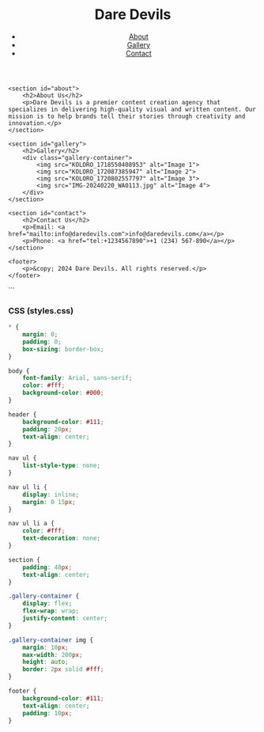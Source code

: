 <!DOCTYPE html>
<html lang="en">
<head>
    <meta charset="UTF-8">
    <meta name="viewport" content="width=device-width, initial-scale=1.0">
    <title>Dare Devils | Content Creation Agency</title>
    <link rel="stylesheet" href="styles.css">
</head>
<body>
    <header>
        <h1>Dare Devils</h1>
        <nav>
            <ul>
                <li><a href="#about">About</a></li>
                <li><a href="#gallery">Gallery</a></li>
                <li><a href="#contact">Contact</a></li>
            </ul>
        </nav>
    </header>

    <section id="about">
        <h2>About Us</h2>
        <p>Dare Devils is a premier content creation agency that specializes in delivering high-quality visual and written content. Our mission is to help brands tell their stories through creativity and innovation.</p>
    </section>

    <section id="gallery">
        <h2>Gallery</h2>
        <div class="gallery-container">
            <img src="KOLORO_1718550408953" alt="Image 1">
            <img src="KOLORO_172087385947" alt="Image 2">
            <img src="KOLORO_1720802557797" alt="Image 3">
            <img src="IMG-20240220_WA0113.jpg" alt="Image 4">
        </div>
    </section>

    <section id="contact">
        <h2>Contact Us</h2>
        <p>Email: <a href="mailto:info@daredevils.com">info@daredevils.com</a></p>
        <p>Phone: <a href="tel:+1234567890">+1 (234) 567-890</a></p>
    </section>

    <footer>
        <p>&copy; 2024 Dare Devils. All rights reserved.</p>
    </footer>
</body>
</html>
```

### CSS (styles.css)

```css
* {
    margin: 0;
    padding: 0;
    box-sizing: border-box;
}

body {
    font-family: Arial, sans-serif;
    color: #fff;
    background-color: #000;
}

header {
    background-color: #111;
    padding: 20px;
    text-align: center;
}

nav ul {
    list-style-type: none;
}

nav ul li {
    display: inline;
    margin: 0 15px;
}

nav ul li a {
    color: #fff;
    text-decoration: none;
}

section {
    padding: 40px;
    text-align: center;
}

.gallery-container {
    display: flex;
    flex-wrap: wrap;
    justify-content: center;
}

.gallery-container img {
    margin: 10px;
    max-width: 200px;
    height: auto;
    border: 2px solid #fff;
}

footer {
    background-color: #111;
    text-align: center;
    padding: 10px;
}
```
